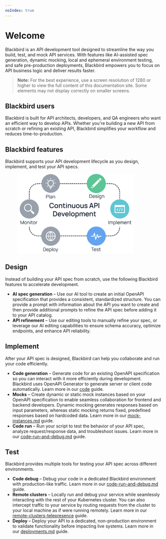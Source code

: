 ```yaml
---
noIndex: true
---
```


# Welcome

Blackbird is an API development tool designed to streamline the way you build, test, and mock API services. With features like AI-assisted spec generation, dynamic mocking, local and ephemeral environment testing, and safe pre-production deployments, Blackbird empowers you to focus on API business logic and deliver results faster.

> **Note:** For the best experience, use a screen resolution of 1280 or higher to view the full content of this documentation site. Some elements may not display correctly on smaller screens.

## Blackbird users

Blackbird is built for API architects, developers, and QA engineers who want an efficient way to develop APIs. Whether you're building a new API from scratch or refining an existing API, Blackbird simplifies your workflow and reduces time-to-production.

## Blackbird features

Blackbird supports your API development lifecycle as you design, implement, and test your API specs.

<div align="left"><figure><img src=".gitbook/assets/bb 0.png" alt="" width="375"><figcaption></figcaption></figure></div>

## Design

Instead of building your API spec from scratch, use the following Blackbird features to accelerate development.

* **AI spec generation** – Use our AI tool to create an initial OpenAPI specification that provides a consistent, standardized structure. You can provide a prompt with information about the API you want to create and then provide additional prompts to refine the API spec before adding it to your API catalog.
* **API refinement** – Use our editing tools to manually refine your spec, or leverage our AI editing capabilities to ensure schema accuracy, optimize endpoints, and enhance API reliability.

## Implement

After your API spec is designed, Blackbird can help you collaborate and run your code efficiently.

* **Code generation** – Generate code for an existing OpenAPI specification so you can interact with it more efficiently during development. Blackbird uses OpenAPI Generator to generate server or client code automatically. Learn more in our [code](usage-guides/code/ "mention") guide.
* **Mocks** – Create dynamic or static mock instances based on your OpenAPI specification to enable seamless collaboration for frontend and backend developers. Dynamic mocking generates responses based on input parameters, whereas static mocking returns fixed, predefined responses based on hardcoded data. Learn more in our [mock-instances.md](usage-guides/mock-instances.md "mention") guide.
* **Code run** – Run your script to test the behavior of your API spec, analyze request/response data, and troubleshoot issues. Learn more in our [code-run-and-debug.md](usage-guides/code/code-run-and-debug.md "mention") guide.

## Test

Blackbird provides multiple tools for testing your API spec across different environments.

* **Code debug** – Debug your code in a dedicated Blackbird environment with production-like traffic. Learn more in our [code-run-and-debug.md](usage-guides/code/code-run-and-debug.md "mention") guide.
* **Remote clusters** – Locally run and debug your service while seamlessly interacting with the rest of your Kubernetes cluster. You can also intercept traffic to your service by routing requests from the cluster to your local machine as if were running remotely. Learn more in our [remote-clusters-telepresence](usage-guides/code/remote-clusters-telepresence/ "mention") guide.
* **Deploy** – Deploy your API to a dedicated, non-production environment to validate functionality before impacting live systems. Learn more in our [deployments.md](usage-guides/deployments.md "mention") guide.
